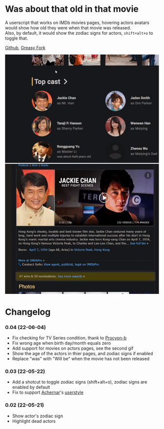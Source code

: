 # Was about that old in that movie
A userscript that works on IMDb movies pages, hovering actors avatars would show how old they were when that movie was released.  
Also, by default, it would show the zodiac signs for actors, `shift+alt+o` to toggle that.

[Github](https://github.com/FlowerForWar/was-about-that-old-in-that-movie), [Greasy Fork](https://greasyfork.org/en/scripts/445300-was-about-that-old-in-that-movie)

<img src="https://raw.githubusercontent.com/FlowerForWar/was-about-that-old-in-that-movie/main/example.gif"/>
<img src="https://raw.githubusercontent.com/FlowerForWar/was-about-that-old-in-that-movie/main/example-2.gif"/>

# Changelog
### 0.04 (22-06-04)
* Fix checking for TV Series condition, thank to [Procyon-b](https://github.com/FlowerForWar/was-about-that-old-in-that-movie/issues/1)
* Fix wrong age when birth day/month equals zero
* Add support for movies on actors pages, see the second gif
* Show the age of the actors in thier pages, and zodiac signs if enabled
* Replace "was" with "Will be" when the movie has not been released

### 0.03 (22-05-22)
* Add a shotcut to toggle zodiac signs (shift+alt+o), zodiac signs are enabled by default
* Fix to support [Achernar](https://greasyfork.org/en/users/435938-achernar)'s [userstyle](https://userstyles.world/style/852/imdb-fix-title-page)

### 0.02 (22-05-21)
* Show actor's zodiac sign
* Highlight dead actors
